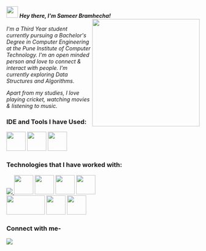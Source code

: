 <i>
 <img src="https://camo.githubusercontent.com/e8e7b06ecf583bc040eb60e44eb5b8e0ecc5421320a92929ce21522dbc34c891/68747470733a2f2f6d656469612e67697068792e636f6d2f6d656469612f6876524a434c467a6361737252346961377a2f67697068792e676966" height="30px"> 
 <strong>Hey there, I'm Sameer Bramhecha!</strong>
 </i>
<div>
<img align="right" width="280" height="280" src="https://i.giphy.com/media/xUA7bdpLxQhsSQdyog/giphy.webp" >   
 </div>
<br>
 <i> I'm a Third Year student currently pursuing a Bachelor's Degree in Computer Engineering at the Pune Institute of Computer Technology.
 I'm an open minded person and love to connect & interact with people.
 I’m currently exploring Data Structures and Algorithms.
 
 Apart from my studies, I love playing cricket, watching movies & listening to music.</i>


### IDE and Tools I have Used:
<div>
<img height="50" width="50" src="https://img.icons8.com/color/48/000000/visual-studio-code-2019.png"/> 
 <img height="50" width="50" src="https://colab.research.google.com/img/colab_favicon_256px.png"/> 
 <img height="50" width="50" src="https://img.icons8.com/color/48/000000/pycharm.png"/> 
</div>

    
### Technologies that I have worked with:
<div>
 <a href="https://www.java.com" target="_blank"> <img src="https://img.icons8.com/color/48/000000/java-coffee-cup-logo.png"/> </a>
 <img height="50" width="50" src="https://img.icons8.com/color/48/000000/c-plus-plus-logo.png" /> 
 <img height="50" width="50" src="https://img.icons8.com/color/48/000000/html-5.png" />  
 <img height="50" width="50" src="https://img.icons8.com/color/48/000000/css3.png" /> 
<img height="50" width="50" src="https://img.icons8.com/color/48/000000/bootstrap.png" />
 <br>
 <img height="50" width="100" src="https://www.vectorlogo.zone/logos/mongodb/mongodb-ar21.svg"/>
 <img height="50" width="50" src="https://www.vectorlogo.zone/logos/mysql/mysql-ar21.svg"/>
<img height="50" width="50" src="https://img.icons8.com/color/48/000000/python.png" /> 
 
 
 </div>


 ### Connect with me-
[<img src="https://img.shields.io/badge/LinkedIn-0077B5?style=for-the-badge&logo=linkedin&logoColor=white" />](https://www.linkedin.com/in/sameer-b-103912129/)

